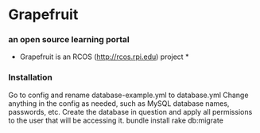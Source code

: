 # Grapefruit
### an open source learning portal

* Grapefruit is an RCOS (http://rcos.rpi.edu) project *

### Installation
Go to config and rename database-example.yml to database.yml
Change anything in the config as needed, such as MySQL database names, passwords,
etc. Create the database in question and apply all permissions to the user that will 
be accessing it.
bundle install
rake db:migrate